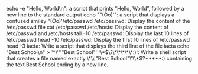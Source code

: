 echo -e "Hello, World\n": a script that prints “Hello, World”, followed by a new line to the standard output
echo "\"(Ôo)'": a script that displays a confused smiley "(Ôo)'/etc/passwd
/etc/passwd: Display the content of the /etc/passwd file
cat /etc/passwd /etc/hosts: Display the content of /etc/passwd and /etc/hosts
tail -10 /etc/passwd: Display the last 10 lines of /etc/passwd
head -10 /etc/passwd: Display the first 10 lines of /etc/passwd
head -3 iacta: Write a script that displays the third line of the file iacta
echo "Best School\n" > '\*\\'\''"Best School"\'\''\\*$\?\*\*\*\*\*:)': Write a shell script that creates a file named exactly \*\\'"Best School"\'\\*$\?\*\*\*\*\*:) containing the text Best School ending by a new line.
